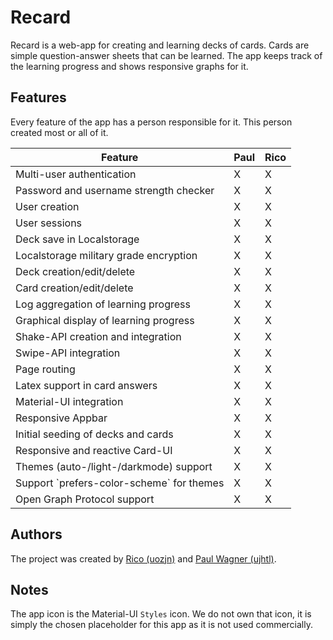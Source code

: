 # Recard

Recard is a web-app for creating and learning decks of cards. Cards are simple question-answer sheets that can be learned.
The app keeps track of the learning progress and shows responsive graphs for it.

## Features

Every feature of the app has a person responsible for it. This person created most or all of it.

<table>
  <thead>
    <tr>
      <th>Feature</th>
      <th>Paul</th>
      <th>Rico</th>
    </tr>
  </thead>
  <tbody>
    <tr>
      <td>Multi-user authentication</td>
      <td>X</td>
      <td>X</td>
    </tr>
    <tr>
      <td>Password and username strength checker</td>
      <td>X</td>
      <td>X</td>
    </tr>
    <tr>
      <td>User creation</td>
      <td>X</td>
      <td>X</td>
    </tr>
    <tr>
      <td>User sessions</td>
      <td>X</td>
      <td>X</td>
    </tr>
    <tr>
      <td>Deck save in Localstorage</td>
      <td>X</td>
      <td>X</td>
    </tr>
    <tr>
      <td>Localstorage military grade encryption</td>
      <td>X</td>
      <td>X</td>
    </tr>
    <tr>
      <td>Deck creation/edit/delete</td>
      <td>X</td>
      <td>X</td>
    </tr>
    <tr>
      <td>Card creation/edit/delete</td>
      <td>X</td>
      <td>X</td>
    </tr>
    <tr>
      <td>Log aggregation of learning progress</td>
      <td>X</td>
      <td>X</td>
    </tr>
    <tr>
      <td>Graphical display of learning progress</td>
      <td>X</td>
      <td>X</td>
    </tr>
    <tr>
      <td>Shake-API creation and integration</td>
      <td>X</td>
      <td>X</td>
    </tr>
    <tr>
      <td>Swipe-API integration</td>
      <td>X</td>
      <td>X</td>
    </tr>
    <tr>
      <td>Page routing</td>
      <td>X</td>
      <td>X</td>
    </tr>
    <tr>
      <td>Latex support in card answers</td>
      <td>X</td>
      <td>X</td>
    </tr>
    <tr>
      <td>Material-UI integration</td>
      <td>X</td>
      <td>X</td>
    </tr>
    <tr>
      <td>Responsive Appbar</td>
      <td>X</td>
      <td>X</td>
    </tr>
    <tr>
      <td>Initial seeding of decks and cards</td>
      <td>X</td>
      <td>X</td>
    </tr>
    <tr>
      <td>Responsive and reactive Card-UI</td>
      <td>X</td>
      <td>X</td>
    </tr>
    <tr>
      <td>Themes (auto-/light-/darkmode) support</td>
      <td>X</td>
      <td>X</td>
    </tr>
    <tr>
      <td>Support `prefers-color-scheme` for themes</td>
      <td>X</td>
      <td>X</td>
    </tr>
    <tr>
      <td>Open Graph Protocol support</td>
      <td>X</td>
      <td>X</td>
    </tr>
  </tbody>
</table>

## Authors

The project was created by [Rico (uozjn)][rico-github] and [Paul Wagner (ujhtl)][paul-github].

## Notes

The app icon is the Material-UI `Styles` icon. We do not own that icon, it is simply the chosen placeholder for this app
as it is not used commercially.

[paul-github]: https://github.com/HydrofinLoewenherz 'ujhtl'
[rico-github]: https://github.com/cryeprecision 'uozjn'
